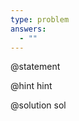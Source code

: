 ```yaml
---
type: problem
answers:
  - ""
---
```


@statement


@hint
hint

@solution
sol
<!--stackedit_data:
eyJoaXN0b3J5IjpbLTQ3NTMxNDQwMV19
-->